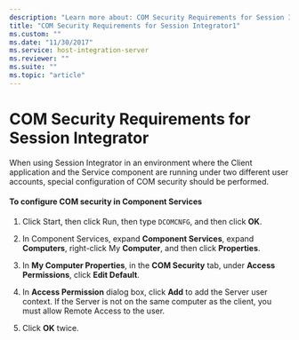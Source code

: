 ```yaml
---
description: "Learn more about: COM Security Requirements for Session Integrator"
title: "COM Security Requirements for Session Integrator1"
ms.custom: ""
ms.date: "11/30/2017"
ms.service: host-integration-server
ms.reviewer: ""
ms.suite: ""
ms.topic: "article"
---
```

# COM Security Requirements for Session Integrator
When using Session Integrator in an environment where the Client application and the Service component are running under two different user accounts, special configuration of COM security should be performed.  
  
#### To configure COM security in Component Services  
  
1.  Click Start, then click Run, then type `DCOMCNFG`, and then click **OK**.  
  
2.  In Component Services, expand **Component Services**, expand **Computers**, right-click My **Computer**, and then click **Properties**.  
  
3.  In **My Computer Properties**, in the **COM Security** tab, under **Access Permissions**, click **Edit Default**.  
  
4.  In **Access Permission** dialog box, click **Add** to add the Server user context. If the Server is not on the same computer as the client, you must allow Remote Access to the user.  
  
5.  Click **OK** twice.

